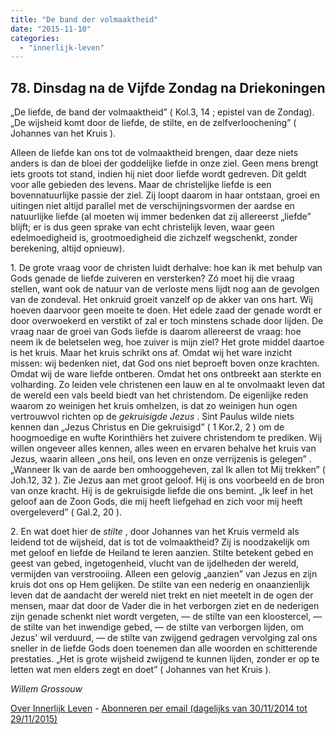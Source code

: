 ```yaml
---
title: "De band der volmaaktheid"
date: "2015-11-10"
categories: 
  - "innerlijk-leven"
---
```


## 78\. Dinsdag na de Vijfde Zondag na Driekoningen

„De liefde, de band der volmaaktheid” ( Kol.3, 14 ; epistel van de Zondag). „De wijsheid komt door de liefde, de stilte, en de zelfverloochening” ( Johannes van het Kruis ).

Alleen de liefde kan ons tot de volmaaktheid brengen, daar deze niets anders is dan de bloei der goddelijke liefde in onze ziel. Geen mens brengt iets groots tot stand, indien hij niet door liefde wordt gedreven. Dit geldt voor alle gebieden des levens. Maar de christelijke liefde is een bovennatuurlijke passie der ziel. Zij loopt daarom in haar ontstaan, groei en uitingen niet altijd parallel met de verschijningsvormen der aardse en natuurlijke liefde (al moeten wij immer bedenken dat zij allereerst „liefde” blijft; er is dus geen sprake van echt christelijk leven, waar geen edelmoedigheid is, grootmoedigheid die zichzelf wegschenkt, zonder berekening, altijd opnieuw).

1\. De grote vraag voor de christen luidt derhalve: hoe kan ik met behulp van Gods genade de liefde zuiveren en versterken? Zó moet hij die vraag stellen, want ook de natuur van de verloste mens lijdt nog aan de gevolgen van de zondeval. Het onkruid groeit vanzelf op de akker van ons hart. Wij hoeven daarvoor geen moeite te doen. Het edele zaad der genade wordt er door overwoekerd en verstikt of zal er toch minstens schade door lijden. De vraag naar de groei van Gods liefde is daarom allereerst de vraag: hoe neem ik de beletselen weg, hoe zuiver is mijn ziel? Het grote middel daartoe is het kruis. Maar het kruis schrikt ons af. Omdat wij het ware inzicht missen: wij bedenken niet, dat God ons niet beproeft boven onze krachten. Omdat wij de ware liefde ontberen. Omdat het ons ontbreekt aan sterkte en volharding. Zo leiden vele christenen een lauw en al te onvolmaakt leven dat de wereld een vals beeld biedt van het christendom. De eigenlijke reden waarom zo weinigen het kruis omhelzen, is dat zo weinigen hun ogen vertrouwvol richten op de _gekruisigde Jezus_ . Sint Paulus wilde niets kennen dan „Jezus Christus en Die gekruisigd” ( 1 Kor.2, 2 ) om de hoogmoedige en wufte Korinthiërs het zuivere christendom te prediken. Wij willen ongeveer alles kennen, alles ween en ervaren behalve het kruis van Jezus, waarin alleen „ons heil, ons leven en onze verrijzenis is gelegen” . „Wanneer Ik van de aarde ben omhooggeheven, zal Ik allen tot Mij trekken” ( Joh.12, 32 ). Zie Jezus aan met groot geloof. Hij is ons voorbeeld en de bron van onze kracht. Hij is de gekruisigde liefde die ons bemint. „Ik leef in het geloof aan de Zoon Gods, die mij heeft liefgehad en zich voor mij heeft overgeleverd” ( Gal.2, 20 ).

2\. En wat doet hier de _stilte_ , door Johannes van het Kruis vermeld als leidend tot de wijsheid, dat is tot de volmaaktheid? Zij is noodzakelijk om met geloof en liefde de Heiland te leren aanzien. Stilte betekent gebed en geest van gebed, ingetogenheid, vlucht van de ijdelheden der wereld, vermijden van verstrooiing. Alleen een gelovig „aanzien” van Jezus en zijn kruis dot ons op Hem gelijken. De stilte van een nederig en onaanzienlijk leven dat de aandacht der wereld niet trekt en niet meetelt in de ogen der mensen, maar dat door de Vader die in het verborgen ziet en de nederigen zijn genade schenkt niet wordt vergeten, — de stilte van een kloostercel, — de stilte van het inwendige gebed, — de stilte van verborgen lijden, om Jezus' wil verduurd, — de stilte van zwijgend gedragen vervolging zal ons sneller in de liefde Gods doen toenemen dan alle woorden en schitterende prestaties. „Het is grote wijsheid zwijgend te kunnen lijden, zonder er op te letten wat men elders zegt en doet” ( Johannes van het Kruis ).

_Willem Grossouw_

[Over Innerlijk Leven](http://www.gelovenleren.net/2014/11/27/een-jaar-lang-innerlijk-leven-op-geloven-leren/) - [Abonneren per email (dagelijks van 30/11/2014 tot 29/11/2015)](http://eepurl.com/9P3DT)
